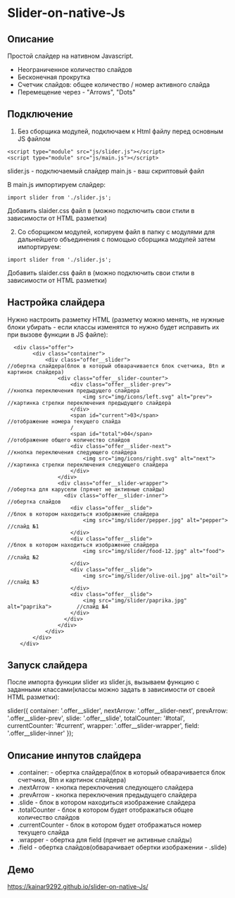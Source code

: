 # Slider-on-native-Js


## Описание

Простой слайдер на нативном Javascript.

- Неограниченное количество слайдов
- Бесконечная прокрутка
- Счетчик слайдов: общее количество / номер активного слайда
- Перемещение через - "Arrows", "Dots"



## Подключение

1) Без сборщика модулей, подключаем к Html файлу перед основным JS файлом

```
<script type="module" src="js/slider.js"></script>
<script type="module" src="js/main.js"></script>
```

slider.js - подключаемый слайдер
main.js   - ваш скриптовый файл

В main.js импортируем слайдер:

```
import slider from './slider.js';
```
Добавить slaider.css файл в <head> (можно подключить свои стили в зависимости от HTML разметки)
  
  

2)  Со сборщиком модулей, копируем файл в папку с модулями для дальнейшего объединения с помощью сборщика модулей
затем импортируем:
```
import slider from './slider.js';
```
Добавить slaider.css файл в <head> (можно подключить свои стили в зависимости от HTML разметки)



## Настройка слайдера

Нужно настроить разметку HTML (разметку можно менять, не нужные блоки убирать - если классы изменятся то нужно будет исправить их при вызове функции в JS файле):

```
  <div class="offer">
        <div class="container">
            <div class="offer__slider">                                         //обертка слайдера(блок в который обварачивается блок счетчика, Btn и картинок слайдера)
                <div class="offer__slider-counter">
                    <div class="offer__slider-prev">                            //кнопка переключения предыдущего слайдера
                        <img src="img/icons/left.svg" alt="prev">               //картинка стрелки переключения предыдущего слайдера
                    </div>
                    <span id="current">03</span>                                //отображение номера текущего слайда
                    /
                    <span id="total">04</span>                                  //отображение общего количество слайдов
                    <div class="offer__slider-next">                            //кнопка переключения следующего слайдера
                        <img src="img/icons/right.svg" alt="next">              //картинка стрелки переключения следующего слайдера
                    </div>
                </div>
                <div class="offer__slider-wrapper">                             //обертка для карусели (прячет не активные слайды)
                  <div class="offer__slider-inner">                             //обертка слайдов
                    <div class="offer__slide">                                  //блок в котором находиться изображение слайдера
                        <img src="img/slider/pepper.jpg" alt="pepper">          //слайд №1
                    </div>
                    <div class="offer__slide">                                  //блок в котором находиться изображение слайдера
                        <img src="img/slider/food-12.jpg" alt="food">           //слайд №2
                    </div>
                    <div class="offer__slide">
                        <img src="img/slider/olive-oil.jpg" alt="oil">          //слайд №3
                    </div>
                    <div class="offer__slide">
                        <img src="img/slider/paprika.jpg" alt="paprika">        //слайд №4
                    </div>
                  </div>
                </div>
            </div>
        </div>
    </div>
```



## Запуск слайдера

После импорта функции slider из slider.js, вызываем функцию с заданными классами(классы можно задать в зависимости от своей HTML разметки):

slider({
    container: '.offer__slider',
    nextArrow: '.offer__slider-next',
    prevArrow: '.offer__slider-prev',
    slide: '.offer__slide',
    totalCounter: '#total',
    currentCounter: '#current',
    wrapper: '.offer__slider-wrapper',
    field: '.offer__slider-inner'
});



## Описание инпутов слайдера

- .container: - обертка слайдера(блок в который обварачивается блок счетчика, Btn и картинок слайдера)
- .nextArrow  - кнопка переключения следующего слайдера
- .prevArrow  - кнопка переключения предыдущего слайдера
- .slide - блок в котором находиться изображение слайдера
- .totalCounter - блок в котором будет отображаться общее количество слайдов
- .currentCounter - блок в котором будет отображаться номер текущего слайда
- .wrapper - обертка для field (прячет не активные слайды)
- .field - обертка слайдов(обварачивает обертки изображении - .slide)



## Демо

https://kainar9292.github.io/slider-on-native-Js/
